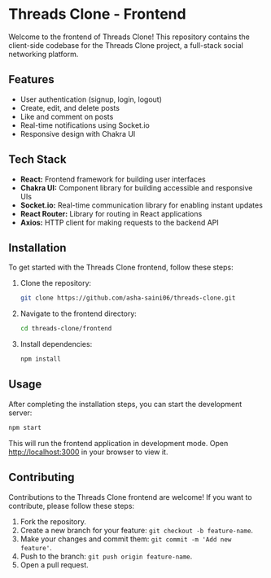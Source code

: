 # Threads Clone - Frontend

Welcome to the frontend of Threads Clone! This repository contains the client-side codebase for the Threads Clone project, a full-stack social networking platform.

## Features

- User authentication (signup, login, logout)
- Create, edit, and delete posts
- Like and comment on posts
- Real-time notifications using Socket.io
- Responsive design with Chakra UI

## Tech Stack

- **React:** Frontend framework for building user interfaces
- **Chakra UI:** Component library for building accessible and responsive UIs
- **Socket.io:** Real-time communication library for enabling instant updates
- **React Router:** Library for routing in React applications
- **Axios:** HTTP client for making requests to the backend API

## Installation

To get started with the Threads Clone frontend, follow these steps:

1. Clone the repository:

   ```bash
   git clone https://github.com/asha-saini06/threads-clone.git
   ```

2. Navigate to the frontend directory:

   ```bash
   cd threads-clone/frontend
   ```

3. Install dependencies:

   ```bash
   npm install
   ```

## Usage

After completing the installation steps, you can start the development server:

```bash
npm start
```

This will run the frontend application in development mode. Open [http://localhost:3000](http://localhost:3000) in your browser to view it.

## Contributing

Contributions to the Threads Clone frontend are welcome! If you want to contribute, please follow these steps:

1. Fork the repository.
2. Create a new branch for your feature: `git checkout -b feature-name`.
3. Make your changes and commit them: `git commit -m 'Add new feature'`.
4. Push to the branch: `git push origin feature-name`.
5. Open a pull request.
